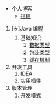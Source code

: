 - 个人博客
  - [搭建](#/zh-cn/quick-start.md)
1. [:coffee:]Java 编程
   1. 基础知识
      1. [数据类型](java/data-type.md)
      2. [包装类型](java/pack-type.md)
      3. [缓存机制](java/cache-mechanism.md)
2. 开发工具
    1. IDEA
      1. [实用插件](developtools/idea-plus.md)
3. 版本管理
    1. [开发模式](version/dev-model.md)